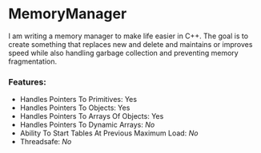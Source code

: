 # MemoryManager
I am writing a memory manager to make life easier in C++.  The goal is to create something that replaces new and delete and maintains or improves speed while also handling garbage collection and preventing memory fragmentation.

### Features:
* Handles Pointers To Primitives:  Yes
* Handles Pointers To Objects:  Yes
* Handles Pointers To Arrays Of Objects:  Yes
* Handles Pointers To Dynamic Arrays:  *No*
* Ability To Start Tables At Previous Maximum Load:  *No*
* Threadsafe: *No*
